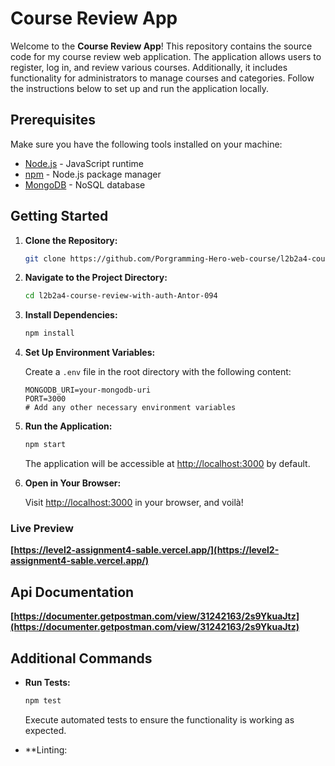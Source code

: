 # Course Review App 


Welcome to the **Course Review App**! This repository contains the source code for my course review web application. The application allows users to register, log in, and review various courses. Additionally, it includes functionality for administrators to manage courses and categories. Follow the instructions below to set up and run the application locally.

## Prerequisites

Make sure you have the following tools installed on your machine:

- [Node.js](https://nodejs.org/) - JavaScript runtime
- [npm](https://www.npmjs.com/) - Node.js package manager
- [MongoDB](https://www.mongodb.com/) - NoSQL database

## Getting Started

1. **Clone the Repository:**

    ```bash
    git clone https://github.com/Porgramming-Hero-web-course/l2b2a4-course-review-with-auth-Antor-094.git
    ```

2. **Navigate to the Project Directory:**

    ```bash
    cd l2b2a4-course-review-with-auth-Antor-094
    ```

3. **Install Dependencies:**

    ```bash
    npm install
    ```

4. **Set Up Environment Variables:**

    Create a `.env` file in the root directory with the following content:

    ```env
    MONGODB_URI=your-mongodb-uri
    PORT=3000
    # Add any other necessary environment variables
    ```

5. **Run the Application:**

    ```bash
    npm start
    ```

    The application will be accessible at [http://localhost:3000](http://localhost:3000) by default.

6. **Open in Your Browser:**

    Visit [http://localhost:3000](http://localhost:3000) in your browser, and voilà!

### Live Preview
**[https://level2-assignment4-sable.vercel.app/](https://level2-assignment4-sable.vercel.app/)**

## Api Documentation
**[https://documenter.getpostman.com/view/31242163/2s9YkuaJtz](https://documenter.getpostman.com/view/31242163/2s9YkuaJtz)**

## Additional Commands

- **Run Tests:**

    ```bash
    npm test
    ```

    Execute automated tests to ensure the functionality is working as expected.

- **Linting: